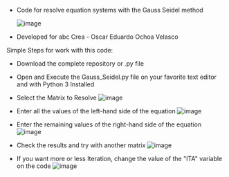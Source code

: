 - Code for resolve equation systems with the Gauss Seidel method

  ![image](https://github.com/abcCrea/Gauss-Seidel-Python/assets/144490810/fbcbaa4d-f275-40df-9ffc-41aeba6e6b90)

- Developed for abc Crea - Oscar Eduardo Ochoa Velasco

Simple Steps for work with this code:
- Download the complete repository or .py file
- Open and Execute the Gauss_Seidel.py file on your favorite text editor and with Python 3 Installed
- Select the Matrix to Resolve
  ![image](https://github.com/abcCrea/Gauss-Seidel-Python/assets/144490810/d816b1f4-1a6d-4a20-91a7-3d5daef1df21)

- Enter all the values of the left-hand side of the equation
  ![image](https://github.com/abcCrea/Gauss-Seidel-Python/assets/144490810/944b9220-e16e-40d4-9918-14f57ce3a527)

- Enter the remaining values of the right-hand side of the equation
  ![image](https://github.com/abcCrea/Gauss-Seidel-Python/assets/144490810/c3b73144-e490-450b-be54-bff359919fda)

- Check the results and try with another matrix
  ![image](https://github.com/abcCrea/Gauss-Seidel-Python/assets/144490810/be5470e5-dfa6-42ea-9809-cbd4503d041a)


- If you want more or less Iteration, change the value of the "ITA" variable on the code
  ![image](https://github.com/abcCrea/Gauss-Seidel-Python/assets/144490810/e3bc0593-0520-4b33-b058-d1687d7047d8)




